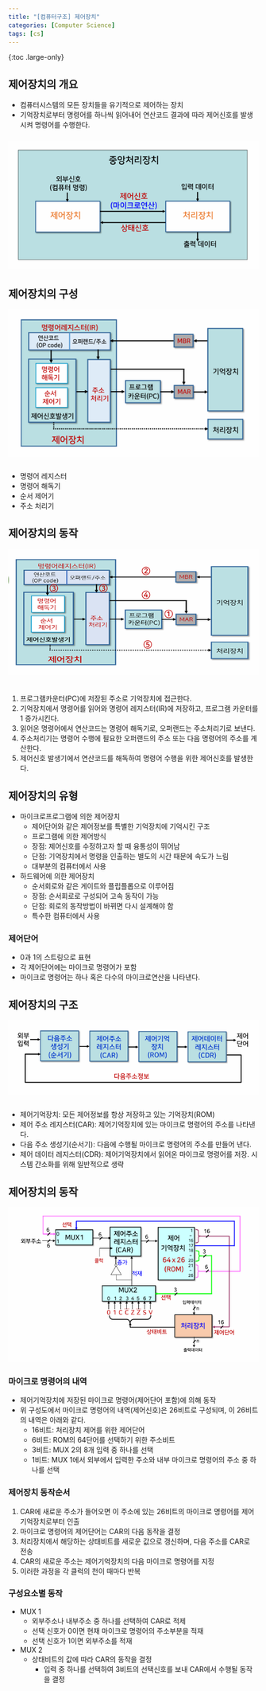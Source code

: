 ```yaml
---
title: "[컴퓨터구조] 제어장치"
categories: [Computer Science]
tags: [cs]
---
```


{:toc .large-only}

## 제어장치의 개요

- 컴퓨터시스템의 모든 장치들을 유기적으로 제어하는 장치
- 기억장치로부터 명령어를 하나씩 읽어내어 연산코드 결과에 따라 제어신호를 발생시켜 명령어를 수행한다.

<img src="/assets/img/blog/2024-09-20-computer4_01.png" style="margin-top:10px" />

## 제어장치의 구성

<img src="/assets/img/blog/2024-09-20-computer4_02.png" style="margin-bottom:10px" />

- 명령어 레지스터
- 명령어 해독기
- 순서 제어기
- 주소 처리기

## 제어장치의 동작

<img src="/assets/img/blog/2024-09-20-computer4_03.png" style="margin-bottom:20px" />

1. 프로그램카운터(PC)에 저장된 주소로 기억장치에 접근한다.
1. 기억장치에서 명령어를 읽어와 명령어 레지스터(IR)에 저장하고, 프로그램 카운터를 1 증가시킨다.
1. 읽어온 명령어에서 연산코드는 명령어 해독기로, 오퍼랜드는 주소처리기로 보낸다.
1. 주소처리기는 명령어 수행에 필요한 오퍼랜드의 주소 또는 다음 명령어의 주소를 계산한다.
1. 제어신호 발생기에서 연산코드를 해독하여 명령어 수행을 위한 제어신호를 발생한다.

## 제어장치의 유형

- 마이크로프로그램에 의한 제어장치
  - 제어단어와 같은 제어정보를 특별한 기억장치에 기억시킨 구조
  - 프로그램에 의한 제어방식
  - 장점: 제어신호를 수정하고자 할 때 융통성이 뛰어남
  - 단점: 기억장치에서 명령을 인출하는 별도의 시간 때문에 속도가 느림
  - 대부분의 컴퓨터에서 사용
- 하드웨어에 의한 제어장치
  - 순서회로와 같은 게이트와 플립플롭으로 이루어짐
  - 장점: 순서회로로 구성되어 고속 동작이 가능
  - 단점: 회로의 동작방법이 바뀌면 다시 설계해야 함
  - 특수한 컴퓨터에서 사용

### 제어단어

- 0과 1의 스트링으로 표현
- 각 제어단어에는 마이크로 명령어가 포함
- 마이크로 명령어는 하나 혹은 다수의 마이크로연산을 나타낸다.

## 제어장치의 구조

<img src="/assets/img/blog/2024-09-20-computer4_04.png" style="margin-bottom:10px" />

- 제어기억장치: 모든 제어정보를 항상 저장하고 있는 기억장치(ROM)
- 제어 주소 레지스터(CAR): 제어기억장치에 있는 마이크로 명령어의 주소를 나타낸다.
- 다음 주소 생성기(순서기): 다음에 수행될 마이크로 명령어의 주소를 만들어 낸다.
- 제어 데이터 레지스터(CDR): 제어기억장치에서 읽어온 마이크로 명령어를 저장. 시스템 간소화를 위해 일반적으로 생략

## 제어장치의 동작

<img src="/assets/img/blog/2024-09-20-computer4_05.png" />

### 마이크로 명령어의 내역

- 제어기억장치에 저장된 마이크로 명령어(제어단어 포함)에 의해 동작
- 위 구성도에서 마이크로 명령어의 내역(제어신호)은 26비트로 구성되며, 이 26비트의 내역은 아래와 같다.
  - 16비트: 처리장치 제어를 위한 제어단어
  - 6비트: ROM의 64단어를 선택하기 위한 주소비트
  - 3비트: MUX 2의 8개 입력 중 하나를 선택
  - 1비트: MUX 1에서 외부에서 입력한 주소와 내부 마이크로 명령어의 주소 중 하나를 선택

### 제어장치 동작순서

1. CAR에 새로운 주소가 들어오면 이 주소에 있는 26비트의 마이크로 명령어를 제어기억장치로부터 인출
1. 마이크로 명령어의 제어단어는 CAR의 다음 동작을 결정
1. 처리장치에서 해당하는 상태비트를 새로운 값으로 갱신하며, 다음 주소를 CAR로 전송
1. CAR의 새로운 주소는 제어기억장치의 다음 마이크로 명령어를 지정
1. 이러한 과정을 각 클럭의 천이 때마다 반복

### 구성요소별 동작

- MUX 1
  - 외부주소나 내부주소 중 하나를 선택하여 CAR로 적제
  - 선택 신호가 0이면 현재 마이크로 명령어의 주소부분을 적재
  - 선택 신호가 1이면 외부주소를 적재
- MUX 2
  - 상태비트의 값에 따라 CAR의 동작을 결정
    - 입력 중 하나를 선택하여 3비트의 선택신호를 보내 CAR에서 수행될 동작을 결정
